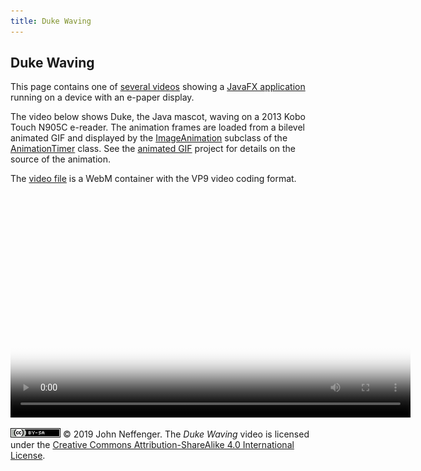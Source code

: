 ```yaml
---
title: Duke Waving
---
```


## Duke Waving

This page contains one of [several videos](index.html) showing a [JavaFX application](https://github.com/jgneff/epd-javafx) running on a device with an e-paper display.

The video below shows Duke, the Java mascot, waving on a 2013 Kobo Touch N905C e-reader. The animation frames are loaded from a bilevel animated GIF and displayed by the [ImageAnimation](https://github.com/jgneff/epd-javafx/blob/master/src/org/status6/epd/javafx/ImageAnimation.java) subclass of the [AnimationTimer](https://openjfx.io/javadoc/12/javafx.graphics/javafx/animation/AnimationTimer.html) class. See the [animated GIF](https://github.com/jgneff/gif-duke) project for details on the source of the animation.

The [video file](videos/duke-2019-03-22.webm "Download") is a WebM container with the VP9 video coding format.

<video src="videos/duke-2019-03-22.webm" poster="images/duke-2019-03-22-360.png" width="640" height="360" controls>
<p><em>To watch the video here, your browser must support the WebM format with VP9 encoding.</em></p>
</video>

[![CC BY-SA 4.0](images/by-sa.png)](http://creativecommons.org/licenses/by-sa/4.0/) © 2019 John Neffenger. The *Duke Waving* video is licensed under the [Creative Commons Attribution-ShareAlike 4.0 International License](http://creativecommons.org/licenses/by-sa/4.0/).
